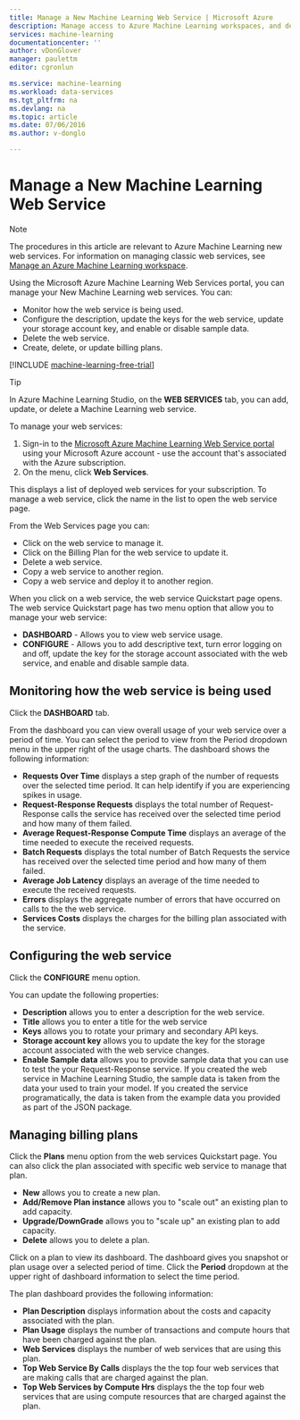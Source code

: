 ```yaml
---
title: Manage a New Machine Learning Web Service | Microsoft Azure
description: Manage access to Azure Machine Learning workspaces, and deploy and manage ML API web services
services: machine-learning
documentationcenter: ''
author: vDonGlover
manager: paulettm
editor: cgronlun

ms.service: machine-learning
ms.workload: data-services
ms.tgt_pltfrm: na
ms.devlang: na
ms.topic: article
ms.date: 07/06/2016
ms.author: v-donglo

---
```

# Manage a New Machine Learning Web Service
> [!NOTE]
> The procedures in this article are relevant to Azure Machine Learning new web services. For information on managing classic web services, see [Manage an Azure Machine Learning workspace](machine-learning-manage-workspace.md).
> 
> 

Using the Microsoft Azure Machine Learning Web Services portal, you can manage your New Machine Learning web services. You can:

* Monitor how the web service is being used.
* Configure the description, update the keys for the web service, update your storage account key, and enable or disable sample data.
* Delete the web service.
* Create, delete, or update billing plans.

[!INCLUDE [machine-learning-free-trial](../../includes/machine-learning-free-trial.md)]

> [!TIP]
> In Azure Machine Learning Studio, on the **WEB SERVICES** tab, you can add, update, or delete a Machine Learning web service.
> 
> 

To manage your web services:

1. Sign-in to the [Microsoft Azure Machine Learning Web Service portal](https://services.azureml.net/quickstart) using your Microsoft Azure account - use the account that's associated with the Azure subscription.
2. On the menu, click **Web Services**.

This displays a list of deployed web services for your subscription.
To manage a web service, click the name in the list to open the web service page.

From the Web Services page you can:

* Click on the web service to manage it.
* Click on the Billing Plan for the web service to update it.
* Delete a web service.
* Copy a web service to another region.
* Copy a web service and deploy it to another region.

When you click on a web service, the web service Quickstart page opens. The web service Quickstart page has two menu option that allow you to manage your web service:

* **DASHBOARD** - Allows you to view web service usage.
* **CONFIGURE** - Allows you to add descriptive text, turn error logging on and off, update the key for the storage account associated with the web service, and enable and disable sample data.

## Monitoring how the web service is being used
Click the **DASHBOARD** tab.

From the dashboard you can view overall usage of your web service over a period of time. You can select the period to view from the Period dropdown menu in the upper right of the usage charts. The dashboard shows the following information:

* **Requests Over Time** displays a step graph of the number of requests over the selected time period. It can help identify if you are experiencing spikes in usage.
* **Request-Response Requests** displays the total number of Request-Response calls the service has received over the selected time period and how many of them failed.
* **Average Request-Response Compute Time** displays an average of the time  needed to execute the received requests.
* **Batch Requests** displays the total number of Batch Requests the service has received over the selected time period and how many of them failed.
* **Average Job Latency** displays an average of the time needed to execute the received requests.
* **Errors** displays the aggregate number of errors that have occurred on calls to the the web service.
* **Services Costs** displays the charges for the billing plan associated with the service.

## Configuring the web service
Click the **CONFIGURE** menu option.

You can update the following properties:

* **Description** allows you to enter a description for the web service.
* **Title** allows you to enter a title for the web service
* **Keys** allows you to rotate your primary and secondary API keys.
* **Storage account key** allows you to update the key for the storage account associated with the web service changes. 
* **Enable Sample data** allows you to provide sample data that you can use to test the your Request-Response service. If you created the web service in Machine Learning Studio, the sample data is taken from the data your used to train your model. If you created the service programatically, the data is taken from the example data you provided as part of the JSON package.

## Managing billing plans
Click the **Plans** menu option from the web services Quickstart page. You can also click the plan associated with specific web service to manage that plan.

* **New** allows you to create a new plan.
* **Add/Remove Plan instance** allows you to "scale out" an existing plan to add capacity.
* **Upgrade/DownGrade** allows you to "scale up" an existing plan to add capacity.
* **Delete** allows you to delete a plan.

Click on a plan to view its dashboard. The dashboard gives you snapshot or plan usage over a selected period of time. Click the **Period** dropdown at the upper right of dashboard information to select the time period.

The plan dashboard provides the following information:

* **Plan Description** displays information about the costs and capacity associated with the plan.
* **Plan Usage** displays the number of transactions and compute hours that have been charged against the plan.
* **Web Services** displays the number of web services that are using this plan.
* **Top Web Service By Calls** displays the the top four web services that are making calls that are charged against the plan.
* **Top Web Services by Compute Hrs** displays the the top four web services that are using compute resources that are charged against the plan.

